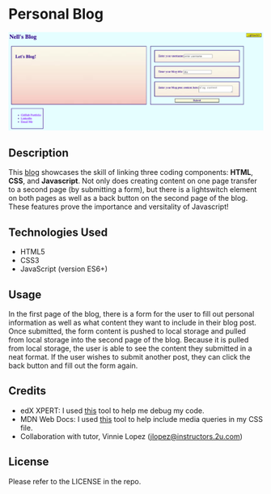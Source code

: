 # Personal Blog
![Preview of Personal Blog](./assets/images/personal-blog-screenshot.png) 

## Description
This [blog](https://nvanschaack.github.io/personal-blog/) showcases the skill of linking three coding components: **HTML**, **CSS**, and **Javascript**. Not only does creating content on one page transfer to a second page (by submitting a form), but there is a lightswitch element on both pages as well as a back button on the second page of the blog. These features prove the importance and versitality of Javascript!

## Technologies Used
- HTML5
- CSS3
- JavaScript (version ES6+)

## Usage
In the first page of the blog, there is a form for the user to fill out personal information as well as what content they want to include in their blog post. Once submitted, the form content is pushed to local storage and pulled from local storage into the second page of the blog. Because it is pulled from local storage, the user is able to see the content they submitted in a neat format. If the user wishes to submit another post, they can click the back button and fill out the form again.

## Credits
- edX XPERT: I used [this](https://bootcampspot.instructure.com/courses/5291/external_tools/313) tool to help me debug my code.
- MDN Web Docs: I used [this](https://developer.mozilla.org/en-US/docs/Web/CSS/CSS_media_queries/Using_media_queries) tool to help include media queries in my CSS file.
- Collaboration with tutor, Vinnie Lopez (jlopez@instructors.2u.com)

## License
Please refer to the LICENSE in the repo.